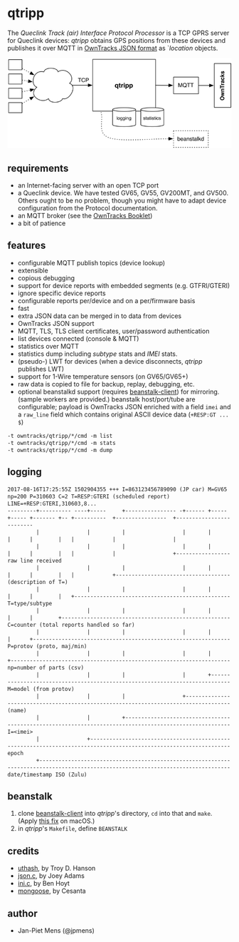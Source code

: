 # qtripp

The _Queclink Track (air) Interface Protocol Processor_ is a TCP GPRS server for Queclink devices: _qtripp_ obtains GPS positions from these devices and publishes it over MQTT in [OwnTracks JSON format](http://owntracks.org/booklet/tech/json/) as `_location_ objects.

![qtripp](assets/qtripp.png)

## requirements

* an Internet-facing server with an open TCP port
* a Queclink device. We have tested GV65, GV55, GV200MT, and GV500. Others ought to be no problem, though you might have to adapt device configuration from the Protocol documentation.
* an MQTT broker (see the [OwnTracks Booklet](http://owntracks.org/booklet/guide/broker/))
* a bit of patience

## features

* configurable MQTT publish topics (device lookup)
* extensible
* copious debugging
* support for device reports with embedded segments (e.g. GTFRI/GTERI)
* ignore specific device reports
* configurable reports per/device and on a per/firmware basis
* fast
* extra JSON data can be merged in to data from devices
* OwnTracks JSON support
* MQTT, TLS, TLS client certificates, user/password authentication
* list devices connected (console & MQTT)
* statistics over MQTT
* statistics dump including _subtype_ stats and _IMEI_ stats.
* (pseudo-) LWT for devices (when a device disconnects, _qtripp_ publishes LWT)
* support for 1-Wire temperature sensors (on GV65/GV65+)
* raw data is copied to file for backup, replay, debugging, etc.
* optional beanstalkd support (requires [beanstalk-client](https://github.com/deepfryed/beanstalk-client)) for mirroring. (sample workers are provided.) beanstalk host/port/tube are configurable; payload is OwnTracks JSON enriched with a field `imei` and a `raw_line` field which contains original ASCII device data (`+RESP:GT ... $`)

```
-t owntracks/qtripp/*/cmd -m list
-t owntracks/qtripp/*/cmd -m stats
-t owntracks/qtripp/*/cmd -m dump
```

## logging


```
2017-08-16T17:25:55Z 1502904355 +++ I=863123456789090 (JP car) M=GV65 np=200 P=310603 C=2 T=RESP:GTERI (scheduled report) LINE=+RESP:GTERI,310603,8...
---------+---------- ----+-----     +---------------- -+------ +----- +----- +------- +-- +----------  +----------------  +-------------------------
         |               |          |                  |       |      |      |        |   |            |                  |
         |               |          |                  |       |      |      |        |   |            |                  +-----------------  raw line received
         |               |          |                  |       |      |      |        |   |            +------------------------------------  (description of T=)
         |               |          |                  |       |      |      |        |   +-------------------------------------------------  T=type/subtype
         |               |          |                  |       |      |      |        +-----------------------------------------------------  C=counter (total reports handled so far)
         |               |          |                  |       |      |      +--------------------------------------------------------------  P=protov (proto, maj/min)
         |               |          |                  |       |      +---------------------------------------------------------------------  np=number of parts (csv)
         |               |          |                  |       +----------------------------------------------------------------------------  M=model (from protov)
         |               |          |                  +------------------------------------------------------------------------------------  (name)
         |               |          +-------------------------------------------------------------------------------------------------------  I=<imei>
         |               +------------------------------------------------------------------------------------------------------------------  epoch
         +----------------------------------------------------------------------------------------------------------------------------------  date/timestamp ISO (Zulu)
```

## beanstalk

1. clone [beanstalk-client](https://github.com/deepfryed/beanstalk-client/) into _qtripp_'s directory, `cd` into that and `make`. (Apply [this fix](https://github.com/deepfryed/beanstalk-client/issues/32) on macOS.)
2. in _qtripp_'s `Makefile`, define `BEANSTALK`

## credits

* [uthash](https://troydhanson.github.io/uthash/), by Troy D. Hanson
* [json.c](https://ccodearchive.net/info/json.html), by Joey Adams
* [ini.c](https://github.com/benhoyt/inih), by Ben Hoyt
* [mongoose](https://github.com/cesanta/mongoose), by Cesanta

## author

* Jan-Piet Mens (@jpmens)
